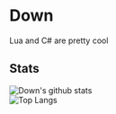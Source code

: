 # Down
Lua and C# are pretty cool

## Stats
![Down's github stats](https://github-readme-stats.vercel.app/api?username=down-s&show_icons=true)  
![Top Langs](https://github-readme-stats.vercel.app/api/top-langs/?username=down-s)
